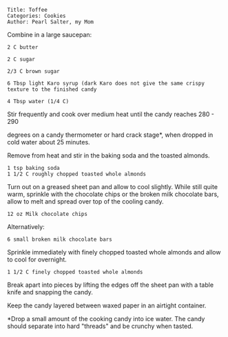 ~~~ recipe-info
Title: Toffee
Categories: Cookies
Author: Pearl Salter, my Mom
~~~

Combine in a large saucepan:

~~~ recipe-ingredients
2 C butter

2 C sugar

2/3 C brown sugar

6 Tbsp light Karo syrup (dark Karo does not give the same crispy texture to the finished candy

4 Tbsp water (1/4 C)
~~~

Stir frequently and cook over medium heat until the candy reaches 280 - 290

degrees on a candy thermometer or hard crack stage*, when dropped in cold water about 25 minutes.

Remove from heat and stir in the baking soda and the toasted almonds.

~~~ recipe-ingredients
1 tsp baking soda
1 1/2 C roughly chopped toasted whole almonds
~~~

Turn out on a greased sheet pan and allow to cool slightly.  While still quite warm, sprinkle with
the chocolate chips or the broken milk chocolate bars,  allow to melt and spread
over top of the cooling candy.

~~~ recipe-ingredients
12 oz Milk chocolate chips
~~~

Alternatively:

~~~ recipe-ingredients
6 small broken milk chocolate bars
~~~

Sprinkle immediately with finely chopped toasted whole
almonds and allow to cool for overnight.

~~~ recipe-ingredients
1 1/2 C finely chopped toasted whole almonds
~~~

Break apart into pieces by lifting the edges off the sheet
pan with a table knife and snapping the candy.

Keep the candy layered between waxed paper in an airtight container.

*Drop a small amount of the cooking candy into ice water.  The candy should separate into hard
"threads" and be crunchy when tasted.
